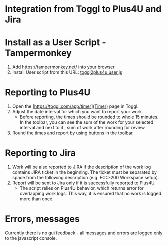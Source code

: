 # Integration from Toggl to Plus4U and Jira


# Install as a User Script - Tampermonkey
1. Add https://tampermonkey.net/ into your browser
1. Install User script from this URL: [toggl2plus4u.user.js](https://raw.githubusercontent.com/jiri-neuman/toggl2plus4u/master/toggl2plus4u.user.js)

# Reporting to Plus4U
1. Open the [https://toggl.com/app/timer](Timer) page in Toggl.
1. Adjust the date interval for which you want to report your work.
    * Before reporting, the times should be rounded to whole 15 minutes. In the toolbar, you can see the sum of the work for your selected interval and next to it
    , sum of work after rounding for review.
1. Round the times and report by using buttons in the toolbar.   


# Reporting to Jira
1. Work will be also reported to JIRA if the description of the work log contains JIRA ticket in the beginning. 
The ticket must be separated by space from the following description (e.g. FCC-200 Workspace setup).
1. Report will be sent to Jira only if it is successfully reported to Plus4U.
    * The script relies on Plus4U behavior, which returns error for overlapping work logs. This way, it is ensured that no work is logged more than once.    

# Errors, messages
Currently there is no gui feedback - all messages and errors are logged only to the javascript console.  


